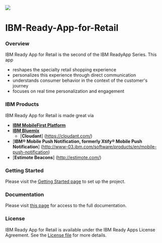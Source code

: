 ![](README_assets/banner.png)
# IBM-Ready-App-for-Retail

### Overview
IBM Ready App for Retail is the second of the IBM ReadyApp Series. This app
* reshapes the specialty retail shopping experience
* personalizes this experience through direct communication
* understands consumer behavior in the context of the customer's journey
* focuses on real time personalization and engagement

### IBM Products

IBM Ready App for Retail is made great via

* [**IBM MobileFirst Platform**](http://www-03.ibm.com/software/products/en/mobilefirstplatform)
* [**IBM Bluemix**](https://console.ng.bluemix.net/)
  * [**Cloudant**] (https://cloudant.com/)
* [**IBM® Mobile Push Notification, formerly Xtify® Mobile Push Notification**] (http://www-03.ibm.com/software/products/en/mobile-push-notification)
* [**Estimote Beacons**] (http://estimote.com/)

### Getting Started
Please visit the [Getting Started page](http://lexdcy040194.ecloud.edst.ibm.com/summit_1_1_0/getting_started) to set up the project. 

### Documentation
Please visit [this page](http://lexdcy040194.ecloud.edst.ibm.com/summit_1_1_0/home) for access to the full documentation.

### License
IBM Ready App for Retail is available under the IBM Ready Apps License Agreement. See the [License file](https://github.com/IBM-MIL/IBM-Ready-App-for-Retail/blob/master/License.txt) for more details.

